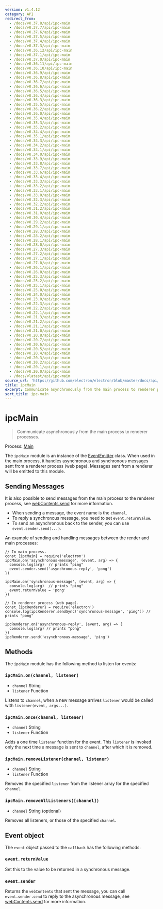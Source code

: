 ```yaml
---
version: v1.4.12
category: API
redirect_from:
  - /docs/v0.37.8/api/ipc-main
  - /docs/v0.37.7/api/ipc-main
  - /docs/v0.37.6/api/ipc-main
  - /docs/v0.37.5/api/ipc-main
  - /docs/v0.37.4/api/ipc-main
  - /docs/v0.37.3/api/ipc-main
  - /docs/v0.36.12/api/ipc-main
  - /docs/v0.37.1/api/ipc-main
  - /docs/v0.37.0/api/ipc-main
  - /docs/v0.36.11/api/ipc-main
  - /docs/v0.36.10/api/ipc-main
  - /docs/v0.36.9/api/ipc-main
  - /docs/v0.36.8/api/ipc-main
  - /docs/v0.36.7/api/ipc-main
  - /docs/v0.36.6/api/ipc-main
  - /docs/v0.36.5/api/ipc-main
  - /docs/v0.36.4/api/ipc-main
  - /docs/v0.36.3/api/ipc-main
  - /docs/v0.35.5/api/ipc-main
  - /docs/v0.36.2/api/ipc-main
  - /docs/v0.36.0/api/ipc-main
  - /docs/v0.35.4/api/ipc-main
  - /docs/v0.35.3/api/ipc-main
  - /docs/v0.35.2/api/ipc-main
  - /docs/v0.34.4/api/ipc-main
  - /docs/v0.35.1/api/ipc-main
  - /docs/v0.34.3/api/ipc-main
  - /docs/v0.34.2/api/ipc-main
  - /docs/v0.34.1/api/ipc-main
  - /docs/v0.34.0/api/ipc-main
  - /docs/v0.33.9/api/ipc-main
  - /docs/v0.33.8/api/ipc-main
  - /docs/v0.33.7/api/ipc-main
  - /docs/v0.33.6/api/ipc-main
  - /docs/v0.33.4/api/ipc-main
  - /docs/v0.33.3/api/ipc-main
  - /docs/v0.33.2/api/ipc-main
  - /docs/v0.33.1/api/ipc-main
  - /docs/v0.33.0/api/ipc-main
  - /docs/v0.32.3/api/ipc-main
  - /docs/v0.32.2/api/ipc-main
  - /docs/v0.31.2/api/ipc-main
  - /docs/v0.31.0/api/ipc-main
  - /docs/v0.30.4/api/ipc-main
  - /docs/v0.29.2/api/ipc-main
  - /docs/v0.29.1/api/ipc-main
  - /docs/v0.28.3/api/ipc-main
  - /docs/v0.28.2/api/ipc-main
  - /docs/v0.28.1/api/ipc-main
  - /docs/v0.28.0/api/ipc-main
  - /docs/v0.27.3/api/ipc-main
  - /docs/v0.27.2/api/ipc-main
  - /docs/v0.27.1/api/ipc-main
  - /docs/v0.27.0/api/ipc-main
  - /docs/v0.26.1/api/ipc-main
  - /docs/v0.26.0/api/ipc-main
  - /docs/v0.25.3/api/ipc-main
  - /docs/v0.25.2/api/ipc-main
  - /docs/v0.25.1/api/ipc-main
  - /docs/v0.25.0/api/ipc-main
  - /docs/v0.24.0/api/ipc-main
  - /docs/v0.23.0/api/ipc-main
  - /docs/v0.22.3/api/ipc-main
  - /docs/v0.22.2/api/ipc-main
  - /docs/v0.22.1/api/ipc-main
  - /docs/v0.21.3/api/ipc-main
  - /docs/v0.21.2/api/ipc-main
  - /docs/v0.21.1/api/ipc-main
  - /docs/v0.21.0/api/ipc-main
  - /docs/v0.20.8/api/ipc-main
  - /docs/v0.20.7/api/ipc-main
  - /docs/v0.20.6/api/ipc-main
  - /docs/v0.20.5/api/ipc-main
  - /docs/v0.20.4/api/ipc-main
  - /docs/v0.20.3/api/ipc-main
  - /docs/v0.20.2/api/ipc-main
  - /docs/v0.20.1/api/ipc-main
  - /docs/v0.20.0/api/ipc-main
  - /docs/vlatest/api/ipc-main
source_url: 'https://github.com/electron/electron/blob/master/docs/api/ipc-main.md'
title: ipcMain
excerpt: Communicate asynchronously from the main process to renderer processes.
sort_title: ipc-main
---
```

# ipcMain

> Communicate asynchronously from the main process to renderer processes.

Process: [Main]({{site.baseurl}}/docs/tutorial/quick-start#main-process)

The `ipcMain` module is an instance of the [EventEmitter](https://nodejs.org/api/events.html#events_class_eventemitter) class. When used in the main process, it handles asynchronous and synchronous messages sent from a renderer process (web page). Messages sent from a renderer will be emitted to this module.

## Sending Messages

It is also possible to send messages from the main process to the renderer process, see [webContents.send]({{site.baseurl}}/docs/api/web-contents#webcontentssendchannel-arg1-arg2-) for more information.

*   When sending a message, the event name is the `channel`.
*   To reply a synchronous message, you need to set `event.returnValue`.
*   To send an asynchronous back to the sender, you can use `event.sender.send(...)`.

An example of sending and handling messages between the render and main processes:

    // In main process.
    const {ipcMain} = require('electron')
    ipcMain.on('asynchronous-message', (event, arg) => {
      console.log(arg)  // prints "ping"
      event.sender.send('asynchronous-reply', 'pong')
    })

    ipcMain.on('synchronous-message', (event, arg) => {
      console.log(arg)  // prints "ping"
      event.returnValue = 'pong'
    })

    // In renderer process (web page).
    const {ipcRenderer} = require('electron')
    console.log(ipcRenderer.sendSync('synchronous-message', 'ping')) // prints "pong"

    ipcRenderer.on('asynchronous-reply', (event, arg) => {
      console.log(arg) // prints "pong"
    })
    ipcRenderer.send('asynchronous-message', 'ping')

## Methods

The `ipcMain` module has the following method to listen for events:

### `ipcMain.on(channel, listener)`

*   `channel` String
*   `listener` Function

Listens to `channel`, when a new message arrives `listener` would be called with `listener(event, args...)`.

### `ipcMain.once(channel, listener)`

*   `channel` String
*   `listener` Function

Adds a one time `listener` function for the event. This `listener` is invoked only the next time a message is sent to `channel`, after which it is removed.

### `ipcMain.removeListener(channel, listener)`

*   `channel` String
*   `listener` Function

Removes the specified `listener` from the listener array for the specified `channel`.

### `ipcMain.removeAllListeners([channel])`

*   `channel` String (optional)

Removes all listeners, or those of the specified `channel`.

## Event object

The `event` object passed to the `callback` has the following methods:

### `event.returnValue`

Set this to the value to be returned in a synchronous message.

### `event.sender`

Returns the `webContents` that sent the message, you can call `event.sender.send` to reply to the asynchronous message, see [webContents.send]({{site.baseurl}}/docs/api/web-contents#webcontentssendchannel-arg1-arg2-) for more information.
